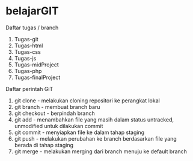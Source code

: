 # belajarGIT

Daftar tugas / branch
1. Tugas-git
2. Tugas-html
3. Tugas-css
4. Tugas-js
5. Tugas-midProject
6. Tugas-php
7. Tugas-finalProject

Daftar perintah GiT
1. git clone - melakukan cloning repositori ke perangkat lokal
2. git branch - membuat branch baru
3. git checkout - berpindah branch
4. git add - menambahkan file yang masih dalam status untracked, unmodified untuk dilakukan commit
5. git commit - menyiapkan file ke dalam tahap staging
6. git push - melakukan perubahan ke branch berdasarkan file yang berada di tahap staging
7. git merge - melakukan merging dari branch menuju ke default branch
